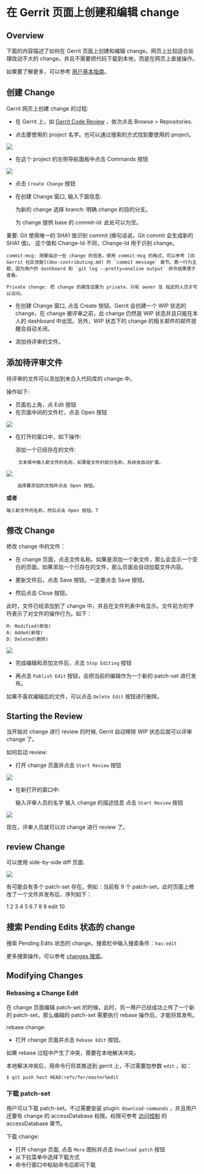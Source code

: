 # 在 Gerrit 页面上创建和编辑 change

## Overview

下面的内容描述了如何在 Gerrit 页面上创建和编辑 change。网页上比较适合处理改动不大的 change，并且不需要把代码下载到本地，而是在网页上直接操作。

如果要了解更多，可以参考 [用户基本指南](intro-user.md)。

## 创建 Change

Gerrit 网页上创建 change 的过程:

 - 在 Gerrit 上，如 [Gerrit Code Review](http://gerrit-review.googlesource.com) ，依次点击 Browse > Repositories.

 - 点击要使用的 project 名字。也可以通过搜索的方式找到要使用的 project。

![](images/inline-edit-home-page.png)

 - 在这个 project 的左侧导航面板中点击 Commands 按钮

![](images/inline-edit-create-change.png)

 - 点击 `Create Change` 按钮

 - 在创建 Change 窗口, 输入下面信息:

    为新的 change 选择 branch: 明确 change 的目的分支。

    为 change 提供 base 的 commit-id: 此处可以为空。


 重要: Git 使用唯一的 SHA1 值识别 commit (换句话说，Git commit 会生成新的 SHA1 值)。 这个值和 Change-Id 不同，Change-Id 用于识别 change。

    commit-msg: 简要描述一些 change 的信息。使用 commit-msg 的格式，可以参考 [向 Gerrit 社区贡献](dev-contributing.md) 的 `commit message` 章节。第一行为主题，因为用户的 dashboard 和 `git log --pretty=oneline output` 命令结果便于查看。

    Private change: 把 change 的属性设置为 private，只有 owner 及 指定的人员才可以访问。

 - 在创建 Change 窗口, 点击 Create 按钮。Gerrit 会创建一个 WIP 状态的 change，在 change 被评审之前，此 change 仍然是 WIP 状态并且只能在本人的 dashboard 中出现。另外，WIP 状态下的 change 的相关邮件的邮件提醒会自动关闭。

 - 添加待评审的文件。

## 添加待评审文件

待评审的文件可以添加到未合入代码库的 change 中。

操作如下:

 - 页面右上角，点 Edit 按钮
 - 在页面中间的文件栏，点击 Open 按钮

![](images/inline-edit-open-file.png)

 - 在打开的窗口中，如下操作:

    添加一个已经存在的文件:

        文本框中输入新文件的名称，如果是文件的部分名称，系统会自动扩展。

![](images/inline-edit-prefill-files.png)

        选择要添加的文档并点击 Open 按钮。
**或者**

    输入新文件的名称，然后点击 Open 按钮。T

## 修改 Change

修改 change 中的文件：

 - 在 change 页面，点击文件名称。如果是添加一个新文件，那么会显示一个空白的页面。如果添加一个已存在的文件，那么页面会自动加载文件内容。

 - 更新文件后，点击 Save 按钮。一定要点击 Save 按钮。

 - 然后点击 Close 按钮。

此时，文件已经添加到了 change 中，并且在文件列表中有显示。文件前方的字符表示了对文件的操作行为。如下：

    M: Modified(修改)
    A: Added(新增)
    D: Deleted(删除)

![](images/inline-edit-add-file-page.png)

 - 完成编辑和添加文件后，点击 `Stop Editing` 按钮

 - 再点击 `Publish Edit` 按钮，会把当前的编辑作为一个新的 patch-set 进行发布。

如果不喜欢编辑后的文件，可以点击 `Delete Edit` 按钮进行删除。

## Starting the Review

当开始对 change 进行 review 的时候, Gerrit 自动移除 WIP 状态后就可以评审 change 了。

如何启动 review:

 - 打开 change 页面并点击 `Start Review` 按钮

![](images/inline-edit-start-review-button.png)

 - 在新打开的窗口中:

    输入评审人员的名字
    输入 change 的描述信息
    点击 `Start Review` 按钮

![](images/inline-edit-review-message.png)

现在，评审人员就可以对 change 进行 review 了。

## review Change

可以使用 side-by-side diff 页面.

![](images/inline-edit-diff-screen.png)

有可能会有多个 patch-set 存在。例如：当前有 9 个 patch-set，此时页面上修改了一个文件并发布后，序列如下：

1 2 3 4 5 6 7 8 9 edit 10

## 搜索 Pending Edits 状态的 change

搜索 Pending Edits 状态的 change，搜索栏中输入搜索条件：`has:edit`

更多搜索操作，可以参考 [changes 搜索](user-search.md)。

## Modifying Changes

### Rebasing a Change Edit

在 change 页面编辑 patch-set 的时候，此时，另一用户已经成功上传了一个新的 patch-set，那么编辑的 patch-set 需要执行 rebase 操作后，才能将其发布。

rebase change:

 * 打开 change 页面并点击 `Rebase Edit` 按钮。

如果 rebase 过程中产生了冲突，需要在本地解决冲突。

本地解决冲突后，用命令行将其推送到 gerrit 上，不过需要加参数 `edit` ，如：

```
$ git push host HEAD:refs/for/master%edit
```

### 下载 patch-set

用户可以下载 patch-set。不过需要安装 plugin: `download-commands` ，并且用户还要有 change 的 accessDatabase 权限。权限可参考  [访问控制](access-control.md) 的 accessDatabase 章节。

下载 change:

 - 打开 change 页面, 点击 `More` 图标并点击 `Download patch` 按钮
 - 从下拉菜单中选择下载方式
 - 命令行窗口中粘贴命令后即可下载



